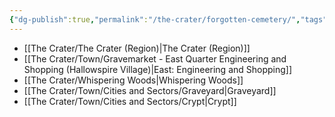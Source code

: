 ```yaml
---
{"dg-publish":true,"permalink":"/the-crater/forgotten-cemetery/","tags":["#thecrater","#cryptid","#Dungeon","#mainquest","#lore"]}
---
```




- [[The Crater/The Crater (Region)\|The Crater (Region)]]
- [[The Crater/Town/Gravemarket - East Quarter Engineering and Shopping (Hallowspire Village)\|East: Engineering and Shopping]]
- [[The Crater/Whispering Woods\|Whispering Woods]]
- [[The Crater/Town/Cities and Sectors/Graveyard\|Graveyard]]
- [[The Crater/Town/Cities and Sectors/Crypt\|Crypt]]




